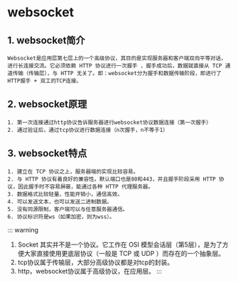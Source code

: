 # websocket
## 1. websocket简介
	Websocket是应用层第七层上的一个高级协议，其目的是实现服务器和客户端双向平等对话，进行长连接交流。它必须依赖 HTTP 协议进行一次握手 ，握手成功后，数据就直接从 TCP 通道传输（传输层），与 HTTP 无关了。即：websocket分为握手和数据传输阶段，即进行了HTTP握手 + 双工的TCP连接。

## 2. websocket原理
	1. 第一次连接通过http协议告诉服务器进行websocket协议数据连接（第一次握手）
	2. 通过验证后，通过tcp协议进行数据连接（n次握手，n不等于1）

## 3. websocket特点
	1. 建立在 TCP 协议之上，服务器端的实现比较容易。
	2. 与 HTTP 协议有着良好的兼容性。默认端口也是80和443，并且握手阶段采用 HTTP 协议，因此握手时不容易屏蔽，能通过各种 HTTP 代理服务器。
	3. 数据格式比较轻量，性能开销小，通信高效。
	4. 可以发送文本，也可以发送二进制数据。
	5. 没有同源限制，客户端可以与任意服务器通信。
	6. 协议标识符是ws（如果加密，则为wss）。

::: warning
1. Socket 其实并不是一个协议。它工作在 OSI 模型会话层（第5层），是为了方便大家直接使用更底层协议（一般是 TCP 或 UDP ）而存在的一个抽象层。
2. tcp协议属于传输层，大部分高级协议都是对tcp的封装。
3. http，websocket协议属于高级协议，在应用层。
:::


	